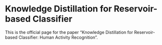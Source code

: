 # Knowledge Distillation for Reservoir-based Classifier

This is the official page for the paper “Knowledge Distillation for Reservoir-based Classifier: Human Activity Recognition”.

